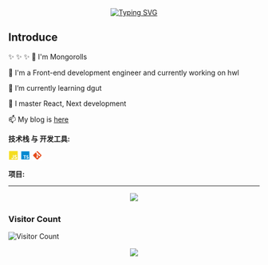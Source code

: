   <div align="center">
    <a href="https://git.io/typing-svg"><img src="https://readme-typing-svg.demolab.com?font=Fira+Code&pause=1000&width=435&separator=%3C&lines=console.log(%22hello+word%22);" alt="Typing SVG" /></a>
    </a>
  </div>

## Introduce

✨ ✨ ✨
👋 I'm Mongorolls

🔭 I'm a Front-end development engineer and currently working on hwl

🌱 I’m currently learning dgut

🤔 I master React, Next development

📫 My blog is [here](https://Mongorolls.cn)

**技术栈 与 开发工具:**

<code><img height="20" src="https://github.com/likaia/likaia/blob/main/JavaScript.png?raw=true"></code>
<code><img height="20" src="https://github.com/likaia/likaia/blob/main/typescript.png?raw=true"></code>
<code><img height="20" src="https://github.com/likaia/likaia/blob/main/git.png?raw=true"></code>

**项目:**

---

<div align="center"> <img height="170px" src="https://github-readme-stats.vercel.app/api/top-langs/?username=mongorolls&hide_border=true&layout=compact&langs_count=6&locale=cn" />  </div>

### Visitor Count

![Visitor Count](https://profile-counter.glitch.me/Mongorolls/count.svg)

<div align="center">
<img src="https://komarev.com/ghpvc/?username=MongoRolls&&style=flat-square" align="center" />
</div>
